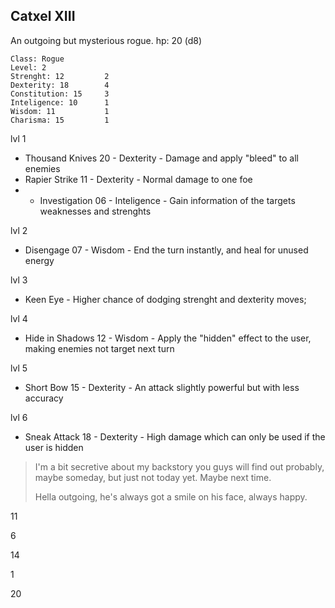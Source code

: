 ## Catxel XIII

An outgoing but mysterious rogue.
hp: 20 (d8)

	Class: Rogue
	Level: 2
	Strenght: 12         2
	Dexterity: 18        4
	Constitution: 15     3
	Inteligence: 10      1
	Wisdom: 11           1
	Charisma: 15         1



lvl 1
* Thousand Knives     20  -  Dexterity     - Damage and apply "bleed" to all enemies
* Rapier Strike           11   - Dexterity      - Normal damage to one foe
* * Investigation          06   - Inteligence   - Gain information of the targets weaknesses and strenghts

lvl 2
* Disengage           07   - Wisdom      - End the turn instantly, and heal for unused energy

lvl 3
* Keen Eye        - Higher chance of dodging strenght and dexterity moves;

lvl 4
* Hide in Shadows    12   - Wisdom       - Apply the "hidden" effect to the user, making enemies not target next turn

lvl 5
* Short Bow           15    - Dexterity     - An attack slightly powerful but with less accuracy

lvl 6
* Sneak Attack       18    - Dexterity     - High damage which can only be used if the user is hidden




>I'm a bit secretive about my backstory you guys will find out probably, maybe someday, but just not today yet. Maybe next time.
>
>Hella outgoing, he's always got a smile on his face, always happy.


11

6

14

1

20